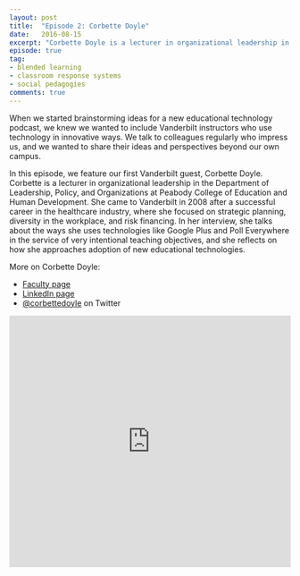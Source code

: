 ```yaml
---
layout: post
title:  "Episode 2: Corbette Doyle"
date:   2016-08-15
excerpt: "Corbette Doyle is a lecturer in organizational leadership in the Department of Leadership, Policy, and Organizations at Vanderbilt University."
episode: true
tag:
- blended learning
- classroom response systems
- social pedagogies
comments: true
---
```


When we started brainstorming ideas for a new educational technology podcast, we knew we wanted to include Vanderbilt instructors who use technology in innovative ways.  We talk to colleagues regularly who impress us, and we wanted to share their ideas and perspectives beyond our own campus. 

In this episode, we feature our first Vanderbilt guest, Corbette Doyle.  Corbette is a lecturer in organizational leadership in the Department of Leadership, Policy, and Organizations at Peabody College of Education and Human Development.  She came to Vanderbilt in 2008 after a successful career in the healthcare industry, where she focused on strategic planning, diversity in the workplace, and risk financing.  In her interview, she talks about the ways she uses technologies like Google Plus and Poll Everywhere in the service of very intentional teaching objectives, and she reflects on how she approaches adoption of new educational technologies.

More on Corbette Doyle:

* [Faculty page](http://peabody.vanderbilt.edu/bio/corbette-doyle)
* [LinkedIn page](https://www.linkedin.com/in/corbettedoyle)
* [@corbettedoyle](https://twitter.com/corbettedoyle) on Twitter


<iframe width="100%" height="450" scrolling="no" frameborder="no" src="https://w.soundcloud.com/player/?url=https%3A//api.soundcloud.com/tracks/277837789%3Fsecret_token%3Ds-38cdS&amp;auto_play=false&amp;hide_related=false&amp;show_comments=true&amp;show_user=true&amp;show_reposts=false&amp;visual=true"></iframe>

